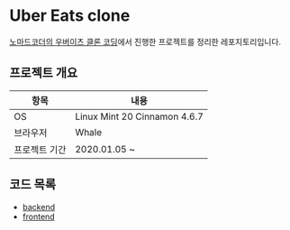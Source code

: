 # Uber Eats clone

[노마드코더의 우버이츠 클론 코딩](https://nomadcoders.co/nuber-eats)에서 진행한 프로젝트를 정리한 레포지토리입니다.

## 프로젝트 개요
|항목|내용|
|---|---|
| OS | Linux Mint 20 Cinnamon 4.6.7 |
| 브라우저 | Whale |
| 프로젝트 기간 | 2020.01.05 ~ | 
 
## 코드 목록
- [backend](./backend)
- [frontend](./frontend)